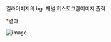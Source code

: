컬러이미지의 bgr 채널 히스토그램이미지 출력

*결과

![image](https://github.com/YbSain/OpenCV/assets/108385276/be1e3b15-8c30-48ad-9125-cf33940ca73c)

